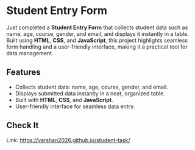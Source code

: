# Student Entry Form
Just completed a **Student Entry Form** that collects student data such as name, age, course, gender, and email, and displays it instantly in a table. Built using **HTML**, **CSS**, and **JavaScript**, this project highlights seamless form handling and a user-friendly interface, making it a practical tool for data management.

## Features
- Collects student data: name, age, course, gender, and email.
- Displays submitted data instantly in a neat, organized table.
- Built with **HTML**, **CSS**, and **JavaScript**.
- User-friendly interface for seamless data entry.

## Check It
Link: https://varshan2026.github.io/student-task/
